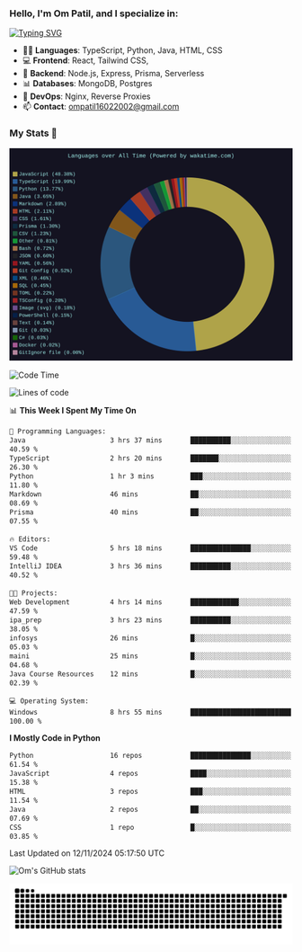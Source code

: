 <h3>Hello, I'm Om Patil, and I specialize in:</h3>

[![Typing SVG](https://readme-typing-svg.demolab.com?font=Fira+Code&pause=1000&color=00F7F6&width=435&lines=Full+Stack+Developer;Node.js+Backend+Developer;React+Frontend+Developer)](https://git.io/typing-svg)

<ul>
  <li>👨‍💻 <strong>Languages</strong>: TypeScript, Python, Java, HTML, CSS</li>
  <li>💻 <strong>Frontend</strong>: React, Tailwind CSS,  </li>
  <li>🦄 <strong>Backend</strong>: Node.js, Express, Prisma, Serverless </li>
  <li>📊 <strong>Databases</strong>: MongoDB, Postgres</li>
  <li>🚀 <strong>DevOps</strong>: Nginx, Reverse Proxies</li>
  <li>📫 <strong>Contact</strong>: <a href="mailto:ompatil16022002@gmail.com">ompatil16022002@gmail.com</a></li>
</ul>


<h3>My Stats 💯</h3>

<img src="wakatime-stats.svg" alt="Wakatime Stats" width="600"/>

<!--  [![Top Langs](https://github-readme-stats.vercel.app/api/top-langs/?username=9OmP&layout=compact&theme=radical)](https://github.com/anuraghazra/github-readme-stats) -->

<!--START_SECTION:waka-->
![Code Time](http://img.shields.io/badge/Code%20Time-100%20hrs%208%20mins-blue)

![Lines of code](https://img.shields.io/badge/From%20Hello%20World%20I%27ve%20Written-1.5%20million%20lines%20of%20code-blue)

📊 **This Week I Spent My Time On** 

```text
💬 Programming Languages: 
Java                     3 hrs 37 mins       ██████████░░░░░░░░░░░░░░░   40.59 % 
TypeScript               2 hrs 20 mins       ███████░░░░░░░░░░░░░░░░░░   26.30 % 
Python                   1 hr 3 mins         ███░░░░░░░░░░░░░░░░░░░░░░   11.80 % 
Markdown                 46 mins             ██░░░░░░░░░░░░░░░░░░░░░░░   08.69 % 
Prisma                   40 mins             ██░░░░░░░░░░░░░░░░░░░░░░░   07.55 % 

🔥 Editors: 
VS Code                  5 hrs 18 mins       ███████████████░░░░░░░░░░   59.48 % 
IntelliJ IDEA            3 hrs 36 mins       ██████████░░░░░░░░░░░░░░░   40.52 % 

🐱‍💻 Projects: 
Web Development          4 hrs 14 mins       ████████████░░░░░░░░░░░░░   47.59 % 
ipa_prep                 3 hrs 23 mins       ██████████░░░░░░░░░░░░░░░   38.05 % 
infosys                  26 mins             █░░░░░░░░░░░░░░░░░░░░░░░░   05.03 % 
maini                    25 mins             █░░░░░░░░░░░░░░░░░░░░░░░░   04.68 % 
Java Course Resources    12 mins             █░░░░░░░░░░░░░░░░░░░░░░░░   02.39 % 

💻 Operating System: 
Windows                  8 hrs 55 mins       █████████████████████████   100.00 % 
```

**I Mostly Code in Python** 

```text
Python                   16 repos            ███████████████░░░░░░░░░░   61.54 % 
JavaScript               4 repos             ████░░░░░░░░░░░░░░░░░░░░░   15.38 % 
HTML                     3 repos             ███░░░░░░░░░░░░░░░░░░░░░░   11.54 % 
Java                     2 repos             ██░░░░░░░░░░░░░░░░░░░░░░░   07.69 % 
CSS                      1 repo              █░░░░░░░░░░░░░░░░░░░░░░░░   03.85 % 
```




 Last Updated on 12/11/2024 05:17:50 UTC
<!--END_SECTION:waka-->

![Om's GitHub stats](https://github-readme-stats.vercel.app/api?username=9OmP&show_icons=true&theme=radical)

![snake gif](https://github.com/9OmP/9OmP/blob/output/github-contribution-grid-snake-dark.svg)


